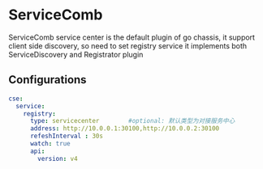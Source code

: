 # ServiceComb

ServiceComb service center is the default plugin of go chassis, it support client side discovery, so need to set registry service
it implements both ServiceDiscovery and Registrator plugin

## Configurations

```yaml
cse:
  service:
    registry:
      type: servicecenter        #optional: 默认类型为对接服务中心
      address: http://10.0.0.1:30100,http://10.0.0.2:30100 
      refeshInterval : 30s       
      watch: true                         
      api:
        version: v4
```
